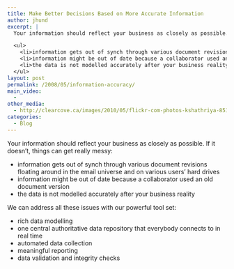 ```yaml
---
title: Make Better Decisions Based on More Accurate Information
author: jhund
excerpt: |
  Your information should reflect your business as closely as possible. If it doesn't, things can get really messy:

  <ul>
    <li>information gets out of synch through various document revisions floating around in the email universe and on various users' hard drives</li>
    <li>information might be out of date because a collaborator used an old document version</li>
    <li>the data is not modelled accurately after your business reality</li>
  </ul>
layout: post
permalink: /2008/05/information-accuracy/
main_video:
  -
other_media:
  - http://clearcove.ca/images/2010/05/flickr-com-photos-kshathriya-8514296081.jpg
categories:
  - Blog
---
```

Your information should reflect your business as closely as possible. If it doesn&#8217;t, things can get really messy:

  * information gets out of synch through various document revisions floating around in the email universe and on various users&#8217; hard drives
  * information might be out of date because a collaborator used an old document version
  * the data is not modelled accurately after your business reality

<!--more-->

We can address all these issues with our powerful tool set:

  * rich data modelling
  * one central authoritative data repository that everybody connects to in real time
  * automated data collection
  * meaningful reporting
  * data validation and integrity checks
